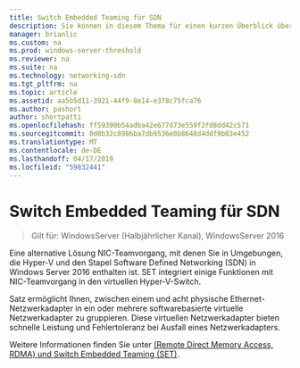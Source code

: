 ```yaml
---
title: Switch Embedded Teaming für SDN
description: Sie können in diesem Thema für einen kurzen Überblick über die Switch Embedded Teaming in Windows Server 2016 verwenden.
manager: brianlic
ms.custom: na
ms.prod: windows-server-threshold
ms.reviewer: na
ms.suite: na
ms.technology: networking-sdn
ms.tgt_pltfrm: na
ms.topic: article
ms.assetid: aa5b5d11-3921-44f9-8e14-e378c75fca76
ms.author: pashort
author: shortpatti
ms.openlocfilehash: ff59390b54adba42e677d73e559f2fd8dd42c571
ms.sourcegitcommit: 0d0b32c8986ba7db9536e0b8648d4ddf9b03e452
ms.translationtype: MT
ms.contentlocale: de-DE
ms.lasthandoff: 04/17/2019
ms.locfileid: "59832441"
---
```

# <a name="switch-embedded-teaming-for-sdn"></a>Switch Embedded Teaming für SDN

>Gilt für: WindowsServer (Halbjährlicher Kanal), WindowsServer 2016

Eine alternative Lösung NIC-Teamvorgang, mit denen Sie in Umgebungen, die Hyper-V und den Stapel Software Defined Networking (SDN) in Windows Server 2016 enthalten ist. SET integriert einige Funktionen mit NIC-Teamvorgang in den virtuellen Hyper-V-Switch. 

Satz ermöglicht Ihnen, zwischen einem und acht physische Ethernet-Netzwerkadapter in ein oder mehrere softwarebasierte virtuelle Netzwerkadapter zu gruppieren. Diese virtuellen Netzwerkadapter bieten schnelle Leistung und Fehlertoleranz bei Ausfall eines Netzwerkadapters.

Weitere Informationen finden Sie unter [(Remote Direct Memory Access, RDMA) und Switch Embedded Teaming (SET)](../../../virtualization//hyper-v-virtual-switch/RDMA-and-Switch-Embedded-Teaming.md).
